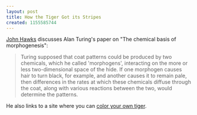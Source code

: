 ```yaml
---
layout: post
title: How the Tiger Got its Stripes
created: 1155585744
---
```

[John Hawks](http://johnhawks.net/weblog/2006/08/07#leopard_spots_turing_2006) discusses Alan Turing's paper on "The chemical basis of morphogenesis":  

> Turing supposed that coat patterns could be produced by two chemicals, which he called 'morphogens', interacting on the more or less two-dimensional space of the hide. If one morphogen causes hair to turn black, for example, and another causes it to remain pale, then differences in the rates at which these chemicals diffuse through the coat, along with various reactions between the two, would determine the patterns.

He also links to a site where you can [color your own tiger](http://www.sfu.ca/~cjenning/toybox/turingmorph/).<!--break-->

